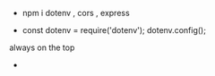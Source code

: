 - npm i dotenv , cors , express 

-   const dotenv = require('dotenv');
    dotenv.config();

always on the top

- 